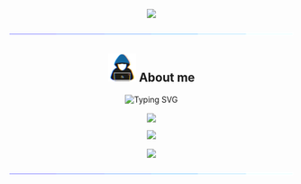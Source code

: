 <p align="center">
  <img src="https://count.getloli.com/get/@M786453?theme=gelbooru" />
</p>

<img src="https://github.com/M786453/M786453/raw/main/images/cool_bar.gif">


<div align=center>


## <picture><img src = "https://github.com/M786453/M786453/raw/main/images/about_me.gif" width = 50px></picture> **About me**
  <div align=center >
  <img src="https://readme-typing-svg.demolab.com?font=Fira+Code&size=18&duration=1000&pause=100&multiline=true&width=250&height=250&color=006AFF&lines=SOFTWARE ENGINEER;TECHNOLOGY ENTHUSIAST;OPEN SOURCE CONTRIBUTOR;" alt="Typing SVG" />
  </div>
  
  <p></p>
  <img align="center" src="https://github-readme-stats.vercel.app/api/top-langs/?username=M786453&layout=donut&theme=transparent"/>
  <p></p>
  <img src="https://github-readme-streak-stats.herokuapp.com/?user=M786453&theme=transparent"/>
  <p></p>
  <img src="http://github-profile-summary-cards.vercel.app/api/cards/profile-details?username=M786453&theme=transparent" />
  <p></p>
</div>

<img src="https://github.com/M786453/M786453/raw/main/images/cool_bar.gif">

